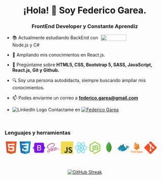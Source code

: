 <h1 align="center">¡Hola! 👋 Soy Federico Garea.</h1>


<h3 align="center">FrontEnd Developer y Constante Aprendiz </h3>
<img align="right" src="https://i.giphy.com/media/qgQUggAC3Pfv687qPC/giphy.webp" width="40%" height="40%"/>

- 📚 Actualmente estudiando BackEnd con Node.js y C#

- 🌱 Ampliando mis conocimientos en React.js.

- 💬 Pregúntame sobre **HTML5, CSS, Bootstrap 5, SASS, JavaScript, React.js, Git y Github.**

- 🔍 Soy una persona autodidacta, siempre buscando ampliar mis conocimientos.

- 📫 Podes enviarme un correo a **federico.garea@gmail.com**

- <img src="linkedin.png" alt="LinkedIn Logo" width="15px"> Contactame en [![Federico Garea](https://www.linkedin.com/in/federicogarea/)](https://www.linkedin.com/in/federicogarea/)
<br />
<h3>Lenguajes y herramientas</h3>
<p align="left">
<img src="https://github.com/devicons/devicon/blob/master/icons/html5/html5-original.svg" title="HTML5" alt="HTML" width="40px" height="40px">
<img src="https://github.com/devicons/devicon/blob/master/icons/css3/css3-original.svg" title="CSS" alt="CSS" width="40px" height="40px">
<img src="https://github.com/devicons/devicon/blob/master/icons/bootstrap/bootstrap-original.svg" title="Bootstrap" alt="Bootstrap" width="40px" height="40px">
<img src="https://github.com/devicons/devicon/blob/master/icons/sass/sass-original.svg" title="SASS" alt="SASS" width="40px" height="40px">
<img src="https://github.com/devicons/devicon/blob/master/icons/javascript/javascript-original.svg" title="JavaScript" alt="JavaScript" width="40px" height="40px">
<img src="https://github.com/devicons/devicon/blob/master/icons/react/react-original.svg" title="React.js" alt="React.js" width="40px" height="40px">
<img src="https://github.com/devicons/devicon/blob/master/icons/nodejs/nodejs-original.svg" title="Node.js" alt="Node.js" width="40px" height="40px"> 
<img src="https://github.com/devicons/devicon/blob/master/icons/mongodb/mongodb-original.svg" title="Mongodb" alt="Mongodb" width="40px" height="40px">
  <img src="https://github.com/devicons/devicon/blob/master/icons/docker/docker-original.svg" title="Mongodb" alt="Mongodb" width="40px" height="40px">
<img src="https://github.com/devicons/devicon/blob/master/icons/firebase/firebase-plain-wordmark.svg" title="Firebase" alt="firebase" width="40px" height="40px">
<img src="https://github.com/devicons/devicon/blob/master/icons/git/git-original.svg" title="Git" alt="Git" width="40px" height="40px">
  
</p>
<br />
<div align="center">

[![GitHub Streak](http://github-readme-streak-stats.herokuapp.com?user=federicorga&theme=prussian&border_radius=5&locale=es)](https://git.io/streak-stats) 

</div>
